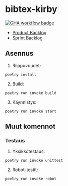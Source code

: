 # bibtex-kirby
[![GHA workflow badge](https://github.com/Uxusino/bibtex-kirby/workflows/CI/badge.svg)](https://github.com/Uxusino/bibtex-kirby/actions)

* [Product Backlog](https://docs.google.com/spreadsheets/d/1cU50iwuRWAjs2o86rISFNLVATdS2hZPp1eciziTLBD8/edit?gid=0#gid=0)
* [Sprint Backlog](https://github.com/users/Uxusino/projects/3/views/1)

## Asennus

1. Riippuvuudet:

```
poetry install
```

2. Build:

```
poetry run invoke build
```

3. Käynnistys:

```
poetry run invoke start
```

## Muut komennot

### Testaus

1. Yksikkötestaus:

```
poetry run invoke unittest
```

2. Robot-testit:

```
poetry run invoke robot
```